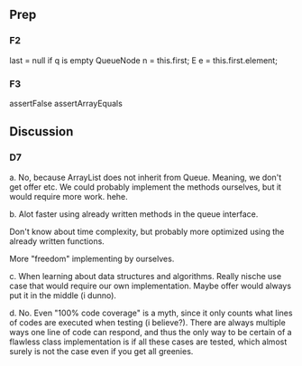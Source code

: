 ## Prep

### F2

last = null if q is empty
QueueNode<E> n = this.first;
E e = this.first.element;

### F3

assertFalse
assertArrayEquals

## Discussion

### D7

a. No, because ArrayList does not inherit from Queue.
Meaning, we don't get offer etc.
We could probably implement the methods ourselves, but it would
require more work. hehe.

b. Alot faster using already written methods in the queue interface.

Don't know about time complexity, but probably more optimized using 
the already written functions.

More "freedom" implementing by ourselves.

c. When learning about data structures and algorithms.
Really nische use case that would require our own implementation.
Maybe offer would always put it in the middle (i dunno).

d. No. Even "100% code coverage" is a myth, since it only counts
what lines of codes are executed when testing (i believe?).
There are always multiple ways one line of code can respond,
and thus the only way to be certain of a flawless class implementation
is if all these cases are tested, which almost surely is not the case
even if you get all greenies.
